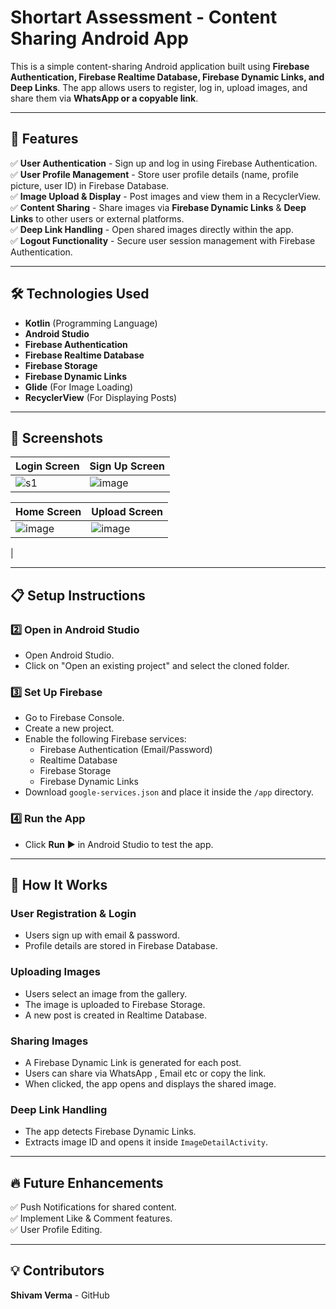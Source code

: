 # Shortart Assessment - Content Sharing Android App

This is a simple content-sharing Android application built using **Firebase Authentication, Firebase Realtime Database, Firebase Dynamic Links, and Deep Links**. The app allows users to register, log in, upload images, and share them via **WhatsApp or a copyable link**.

---

## 🚀 Features

✅ **User Authentication** - Sign up and log in using Firebase Authentication.  
✅ **User Profile Management** - Store user profile details (name, profile picture, user ID) in Firebase Database.  
✅ **Image Upload & Display** - Post images and view them in a RecyclerView.  
✅ **Content Sharing** - Share images via **Firebase Dynamic Links** & **Deep Links** to other users or external platforms.  
✅ **Deep Link Handling** - Open shared images directly within the app.  
✅ **Logout Functionality** - Secure user session management with Firebase Authentication.

---

## 🛠️ Technologies Used

- **Kotlin** (Programming Language)
- **Android Studio**
- **Firebase Authentication**
- **Firebase Realtime Database**
- **Firebase Storage**
- **Firebase Dynamic Links**
- **Glide** (For Image Loading)
- **RecyclerView** (For Displaying Posts)

---

## 📸 Screenshots

| Login Screen | Sign Up Screen |
|-------------|--------------|
| ![s1](https://github.com/user-attachments/assets/206a610d-1dc2-41c1-9943-540856ebf5bd) | ![image](https://github.com/user-attachments/assets/3935743d-64e4-46d4-9b56-50d18a8cbedf) |

| Home Screen | Upload Screen |
|-------------|--------------|
| ![image](https://github.com/user-attachments/assets/ef3be351-08ca-4c89-b71f-069e5517e0e0)| ![image](https://github.com/user-attachments/assets/0b602d99-3bf2-4633-95c9-f581329a7c1d)
 |

---

## 📋 Setup Instructions

### 2️⃣ Open in Android Studio
- Open Android Studio.
- Click on "Open an existing project" and select the cloned folder.

### 3️⃣ Set Up Firebase
- Go to Firebase Console.
- Create a new project.
- Enable the following Firebase services:
  - Firebase Authentication (Email/Password)
  - Realtime Database
  - Firebase Storage
  - Firebase Dynamic Links
- Download `google-services.json` and place it inside the `/app` directory.

### 4️⃣ Run the App
- Click **Run ▶** in Android Studio to test the app.

---

## 🔗 How It Works

### User Registration & Login
- Users sign up with email & password.
- Profile details are stored in Firebase Database.

### Uploading Images
- Users select an image from the gallery.
- The image is uploaded to Firebase Storage.
- A new post is created in Realtime Database.

### Sharing Images
- A Firebase Dynamic Link is generated for each post.
- Users can share via WhatsApp , Email etc or copy the link.
- When clicked, the app opens and displays the shared image.

### Deep Link Handling
- The app detects Firebase Dynamic Links.
- Extracts image ID and opens it inside `ImageDetailActivity`.

---

## 🔥 Future Enhancements
✅ Push Notifications for shared content.  
✅ Implement Like & Comment features.  
✅ User Profile Editing.

---

## 💡 Contributors
**Shivam Verma** - GitHub



